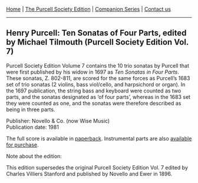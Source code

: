 [Home](../index.md)  |  [The Purcell Society Edition](../purcell-society-edition.md)  |  [Companion Series](../purcell-society-companion-series.md)  |  [Contact us](../contact-us.md)

***  

## Henry Purcell: Ten Sonatas of Four Parts, edited by Michael Tilmouth (Purcell Society Edition Vol. 7)  

Purcell Society Edition Volume 7 contains the 10 trio sonatas by Purcell that were first published by his widow in 1697 as *Ten Sonatas in Four Parts*. These sonatas, Z. 802-811, are scored for the same forces as Purcell’s 1683 set of trio sonatas (2 violins, bass viol/cello, and harpsichord or organ). In the 1697 publication, the string bass and keyboard were counted as two parts, and the sonatas designated as ‘of four parts’, whereas in the 1683 set they were counted as one, and the sonatas were therefore described as being in three parts.  

Publisher: Novello & Co. (now Wise Music)  
Publication date: 1981  

The full score is available in [paperback](https://www.musicroom.com/product/musnov151007/purcell-society-volume-7.aspx).  Instrumental parts are also [available for purchase](https://www.musicroom.com/search.aspx?q=purcell+ten+sonatas+of+four+parts).  

Note about the edition:  

This edition supersedes the original Purcell Society Edition Vol. 7 edited by Charles Villiers Stanford and published by Novello and Ewer in 1896.  
